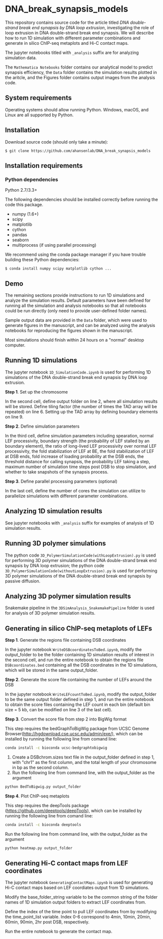 # DNA_break_synapsis_models
This repository contains source code for the article titled _DNA double-strand break end synapsis by DNA loop extrusion_, investigating the role of loop extrusion in DNA double-strand break end synapsis. We will describe how to run 1D simulation with different parameter combinations and generate in silico ChIP-seq metaplots and Hi-C contact maps. 

The jupyter notebooks titled with `_analysis` suffix are for analyzing simulation data.

The `Mathematica Notebooks` folder contains our analytical model to predict synapsis efficiency, the `Data` folder contains the simulation results plotted in the aritcle, and the Figures folder contains output images from the analysis code.

## System requirements

Operating systems should allow running Python. Windows, macOS, and Linux are all supported by Python.

## Installation

Download source code (should only take a minute):

`$ git clone https://github.com/ahansenlab/DNA_break_synapsis_models`

## Installation requirements

### Python dependencies
Python 2.7/3.3+

The following dependencies should be installed correctly before running the code this package.
 * numpy (1.6+)
 * scipy
 * matplotlib
 * cython
 * pandas
 * seaborn
 * multiprocess (if using parallel processing)

We recommend using the conda package manager if you have trouble building these Python dependencies:

`$ conda install numpy scipy matplotlib cython ...`

## Demo

The remaining sections provide instructions to run 1D simulations and analyze the simulation results. Default parameters have been defined for running all the simulation and analysis notebooks so that all notebooks could be run directly (only need to provide user-defined folder names).

Sample output data are provided in the `Data` folder, which were used to generate figures in the manuscript, and can be analyzed using the analysis notebooks for reproducing the figures shown in the manuscript.

Most simulations should finish within 24 hours on a "normal" desktop computer.

## Running 1D simulations

The jupyter notebook `1D_SimulationCode.ipynb` is used for performing 1D simulations of the DNA double-strand break end synapsis by DNA loop extrusion.

**Step 1**. Set up the chromosome

In the second cell, define output folder on line 2, where all simulation results will be stored. Define tiling factor (the number of times the TAD array will be repeated) on line 6. Setting up the TAD array by defining boundary elements on line 9.

**Step 2**. Define simulation parameters

In the third cell, define simulation parameters including spearation, normal LEF processivity, boundary strength (the probability of LEF stalled by an boundary element), the ratio of long-lived LEF processivity over normal LEF processivity, the fold stabilization of LEF at BE, the fold stabilization of LEF at DSB ends, fold increase of loading probability at the DSB ends, the threshold distance for calling synapsis, the probability LEF taking a step, maximum number of simulation time steps post DSB to stop simulation, and whether to take snapshots of the synapsis process.

**Step 3**. Define parallel processing parameters (optional)

In the last cell, define the number of cores the simulation can utilize to parallelize simulations with different parameter combinations.

## Analyzing 1D simulation results

See jupyter notebooks with `_analysis` suffix for examples of analysis of 1D simulation results.

## Running 3D polymer simulations

The python code `3D_PolymerSimulationCode(withLoopExtrusion).py` is used for performing 3D polymer simulations of the DNA double-strand break end synapsis by DNA loop extrusion; the python code `3D_PolymerSimulationCode(withoutLoopExtrusion).py` is used for performing 3D polymer simulations of the DNA double-strand break end synapsis by passive diffusion.

## Analyzing 3D polymer simulation results

Snakemake pipeline in the `3DSimAnalysis_SnakemakePipeline` folder is used for analysis of 3D polymer simulation results.

## Generating in silico ChIP-seq metaplots of LEFs

**Step 1**. Generate the regions file containing DSB coordinates

In the jupyter notebook `WriteDSBcoordinatesToBed.ipynb`, modify the output_folder to be the folder containing 1D simulation results of interest in the second cell, and run the entire notebook to obtain the regions file `DSBcoordinates.bed` containing all the DSB coordinates in the 1D simulations, which will be stored in the same output_folder.

**Step 2**. Generate the score file containing the number of LEFs around the DSB

In the jupyter notebook `WriteLEFcountToBed.ipynb`, modify the output_folder to be the same output folder defined in step 1, and run the entire notebook to obtain the score files containing the LEF count in each bin (default bin size = 5 kb, can be modified on line 3 of the last cell).

**Step 3**. Convert the score file from step 2 into BigWig format

This step requires the bedGraphToBigWig package from UCSC Genome Browser(http://hgdownload.cse.ucsc.edu/admin/exe/), which can be installed by running the following line from comand line:

```bash
conda install -c bioconda ucsc-bedgraphtobigwig
```

1. Create a DSBchrom.sizes text file in the output_folder defined in step 1, with "chr1"	as the first column, and the total length of your chromosome in bp as the second column.
2. Run the following line from command line, with the output_folder as the argument
```bash 
python BedToBigwig.py output_folder
```

**Step 4**. Plot ChIP-seq metaplots

This step requires the deepTools package (https://github.com/deeptools/deepTools), which can be installed by running the following line from comand line:

```bash
conda install -c bioconda deeptools
```

Run the following line from command line, with the output_folder as the argument
```bash 
python heatmap.py output_folder
```

## Generating Hi-C contact maps from LEF coordinates

The jupyter notebook `GeneratingContactMaps.ipynb` is used for generating Hi-C contact maps based on LEF coordiates output from 1D simulations.

Modify the base_folder_string variable to be the common string of the folder names of 1D simulation output folders to extract LEF coordinates from.

Define the index of the time point to pull LEF coordinates from by modifying the time_point_list variable. Index 0-6 correspond to 4min, 10min, 20min, 60min, 90min, 2hr post DSB, respectively.

Run the entire notebook to generate the contact map.